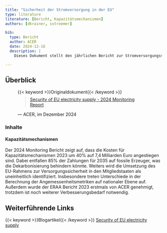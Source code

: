 ```yaml
---
title: "Sicherheit der Stromversorgung in der EU"
type: literature
literature: [Bericht, Kapazitätsmechanismen]
authors: [dkrainer, sstroemer]

bib:
  type: Bericht
  author: ACER
  date: 2024-12-16
  description: |
    Dieses Dokument stellt den jährlichen Bericht zur Stromversorgungssicherheit in der EU dar und analysiert, wie das europäische Ressourcenadäquanz-Rahmenwerk von Mitgliedstaaten und ENTSO-E umgesetzt wird. Es liefert aktuelle Einblicke in nationale Maßnahmen zur Absicherung der Stromversorgung – insbesondere Kapazitätsmechanismen – und bewertet deren Beitrag zur Förderung nicht-fossiler Flexibilität. Zudem prüft der Bericht, ob diese Maßnahmen mit den europäischen Zielsetzungen in den Bereichen Dekarbonisierung und bezahlbare Energie vereinbar sind

---
```


## Überblick

<figure>
    {{< keyword >}}Originaldokument{{< /keyword >}}
    <blockquote style="margin-top: 0.5em;">
        <a href="https://www.acer.europa.eu/sites/default/files/documents/Publications/Security_of_EU_electricity_supply_2024.pdf" target="_blank">
            Security of EU electricity supply - 2024 Monitoring Report
        </a>
    </blockquote>
    <figcaption>— ACER, im Dezember 2024</figcaption>
</figure>

### Inhalte

#### Kapazitätsmechanismen

Der 2024 Monitoring Bericht zeigt auf, dass die Kosten für Kapazitätsmechanismen 2023 um 40% auf 7,4 Milliarden Euro angestiegen sind. Dabei entfallen 85% der Zahlungen für 2035 auf fossile Erzeuger, was die Dekarbonisierung behindern könnte. Weiters wird die Umsetzung des EU-Rahmens zur Versorgungssicherheit in den Mitgliedstaaten als uneinheitlich identifiziert. Insbesondere treten Unterschiede in der Berechnung der Angemessenheitsmetriken auf nationaler Ebene auf. Außerdem wurde der ERAA Bericht 2023 erstmals von ACER genehmigt, trotzdem ist noch weiterer Verbesserungsbedarf notwendig.

## Weiterführende Links

{{< keyword >}}Blogartikel{{< /keyword >}} [Security of EU electricity supply](https://www.acer.europa.eu/monitoring/MMR/security_EU_supply_2024)

